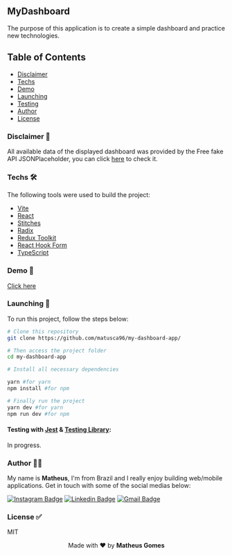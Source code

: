 ## MyDashboard

The purpose of this application is to create a simple dashboard and practice new technologies.

## Table of Contents

<!--ts-->
   * [Disclaimer](#disclaimer-)
   * [Techs](#techs-)
   * [Demo](#demo-android-only-)
   * [Launching](#launching-)
   * [Testing](#testing-with-jest--testing-library)
   * [Author](#author-)
   * [License](#license-)
<!--te-->

### Disclaimer 📃

All available data of the displayed dashboard was provided by the Free fake API JSONPlaceholder, you can click [here](http://jsonplaceholder.typicode.com/) to check it.

### Techs 🛠

The following tools were used to build the project:

- [Vite](https://vitejs.dev/)
- [React](https://pt-br.reactjs.org/)
- [Stitches](https://stitches.dev/)
- [Radix](https://www.radix-ui.com/)
- [Redux Toolkit](https://redux-toolkit.js.org/)
- [React Hook Form](https://react-hook-form.com/)
- [TypeScript](https://www.typescriptlang.org/)

### Demo 🎲

[Click here](https://my-awesome-dashboard.netlify.app/)

### Launching 🚀

To run this project, follow the steps below:

```bash
# Clone this repository
git clone https://github.com/matusca96/my-dashboard-app/

# Then access the project folder
cd my-dashboard-app

# Install all necessary dependencies

yarn #for yarn
npm install #for npm

# Finally run the project
yarn dev #for yarn
npm run dev #for npm
```

#### Testing with [Jest](https://jestjs.io/) & [Testing Library](https://testing-library.com/):

In progress.

### Author 🧔🏻

My name is **Matheus**, I'm from Brazil and I really enjoy building web/mobile applications. Get in touch with some of the social medias below:

[![Instagram Badge](https://img.shields.io/badge/-matusca96-07824d?style=flat-square&logo=Instagram&logoColor=white&link=https://www.instagram.com/matusca96/)](https://www.instagram.com/matusca96/)
[![Linkedin Badge](https://img.shields.io/badge/-Matheus%20Gomes-07824d?style=flat-square&logo=Linkedin&logoColor=white&link=https://www.linkedin.com/in/matheus-andr%C3%A9-gomes-ba5871112/)](https://www.linkedin.com/in/matheus-andr%C3%A9-gomes-ba5871112/)
[![Gmail Badge](https://img.shields.io/badge/-gomesloud@gmail.com-07824d?style=flat-square&logo=Gmail&logoColor=white&link=mailto:gomesloud@gmail.com)](mailto:gomesloud@gmail.com) 

### License ✅

MIT

<p align="center">Made with ❤ by <b>Matheus Gomes</b></p>
